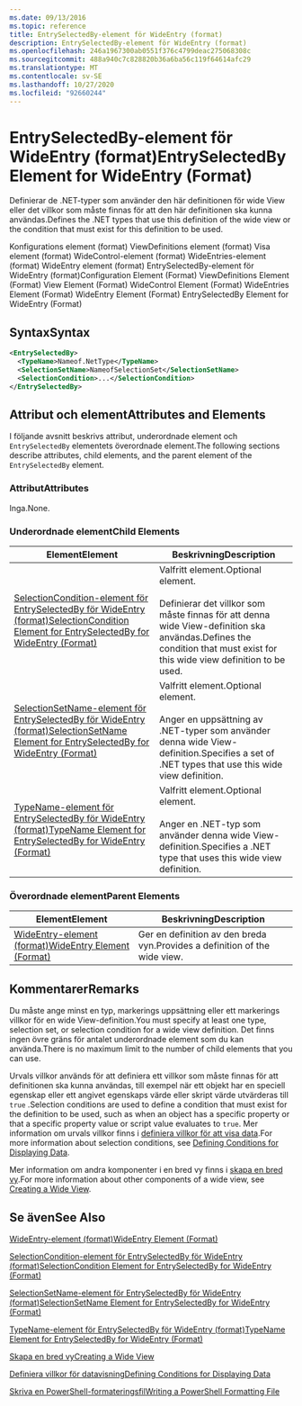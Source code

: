 ```yaml
---
ms.date: 09/13/2016
ms.topic: reference
title: EntrySelectedBy-element för WideEntry (format)
description: EntrySelectedBy-element för WideEntry (format)
ms.openlocfilehash: 246a1967300ab0551f376c4799deac275068308c
ms.sourcegitcommit: 488a940c7c828820b36a6ba56c119f64614afc29
ms.translationtype: MT
ms.contentlocale: sv-SE
ms.lasthandoff: 10/27/2020
ms.locfileid: "92660244"
---
```

# <a name="entryselectedby-element-for-wideentry-format"></a><span data-ttu-id="b045f-103">EntrySelectedBy-element för WideEntry (format)</span><span class="sxs-lookup"><span data-stu-id="b045f-103">EntrySelectedBy Element for WideEntry (Format)</span></span>

<span data-ttu-id="b045f-104">Definierar de .NET-typer som använder den här definitionen för wide View eller det villkor som måste finnas för att den här definitionen ska kunna användas.</span><span class="sxs-lookup"><span data-stu-id="b045f-104">Defines the .NET types that use this definition of the wide view or the condition that must exist for this definition to be used.</span></span>

<span data-ttu-id="b045f-105">Konfigurations element (format) ViewDefinitions element (format) Visa element (format) WideControl-element (format) WideEntries-element (format) WideEntry element (format) EntrySelectedBy-element för WideEntry (format)</span><span class="sxs-lookup"><span data-stu-id="b045f-105">Configuration Element (Format) ViewDefinitions Element (Format) View Element (Format) WideControl Element (Format) WideEntries Element (Format) WideEntry Element (Format) EntrySelectedBy Element for WideEntry (Format)</span></span>

## <a name="syntax"></a><span data-ttu-id="b045f-106">Syntax</span><span class="sxs-lookup"><span data-stu-id="b045f-106">Syntax</span></span>

```xml
<EntrySelectedBy>
  <TypeName>Nameof.NetType</TypeName>
  <SelectionSetName>NameofSelectionSet</SelectionSetName>
  <SelectionCondition>...</SelectionCondition>
</EntrySelectedBy>
```

## <a name="attributes-and-elements"></a><span data-ttu-id="b045f-107">Attribut och element</span><span class="sxs-lookup"><span data-stu-id="b045f-107">Attributes and Elements</span></span>

<span data-ttu-id="b045f-108">I följande avsnitt beskrivs attribut, underordnade element och `EntrySelectedBy` elementets överordnade element.</span><span class="sxs-lookup"><span data-stu-id="b045f-108">The following sections describe attributes, child elements, and the parent element of the `EntrySelectedBy` element.</span></span>

### <a name="attributes"></a><span data-ttu-id="b045f-109">Attribut</span><span class="sxs-lookup"><span data-stu-id="b045f-109">Attributes</span></span>

<span data-ttu-id="b045f-110">Inga.</span><span class="sxs-lookup"><span data-stu-id="b045f-110">None.</span></span>

### <a name="child-elements"></a><span data-ttu-id="b045f-111">Underordnade element</span><span class="sxs-lookup"><span data-stu-id="b045f-111">Child Elements</span></span>

|<span data-ttu-id="b045f-112">Element</span><span class="sxs-lookup"><span data-stu-id="b045f-112">Element</span></span>|<span data-ttu-id="b045f-113">Beskrivning</span><span class="sxs-lookup"><span data-stu-id="b045f-113">Description</span></span>|
|-------------|-----------------|
|[<span data-ttu-id="b045f-114">SelectionCondition-element för EntrySelectedBy för WideEntry (format)</span><span class="sxs-lookup"><span data-stu-id="b045f-114">SelectionCondition Element for EntrySelectedBy for WideEntry (Format)</span></span>](./selectioncondition-element-for-entryselectedby-for-widecontrol-format.md)|<span data-ttu-id="b045f-115">Valfritt element.</span><span class="sxs-lookup"><span data-stu-id="b045f-115">Optional element.</span></span><br /><br /> <span data-ttu-id="b045f-116">Definierar det villkor som måste finnas för att denna wide View-definition ska användas.</span><span class="sxs-lookup"><span data-stu-id="b045f-116">Defines the condition that must exist for this wide view definition to be used.</span></span>|
|[<span data-ttu-id="b045f-117">SelectionSetName-element för EntrySelectedBy för WideEntry (format)</span><span class="sxs-lookup"><span data-stu-id="b045f-117">SelectionSetName Element for EntrySelectedBy for WideEntry (Format)</span></span>](./selectionsetname-element-for-entryselectedby-for-widecontrol-format.md)|<span data-ttu-id="b045f-118">Valfritt element.</span><span class="sxs-lookup"><span data-stu-id="b045f-118">Optional element.</span></span><br /><br /> <span data-ttu-id="b045f-119">Anger en uppsättning av .NET-typer som använder denna wide View-definition.</span><span class="sxs-lookup"><span data-stu-id="b045f-119">Specifies a set of .NET types that use this wide view definition.</span></span>|
|[<span data-ttu-id="b045f-120">TypeName-element för EntrySelectedBy för WideEntry (format)</span><span class="sxs-lookup"><span data-stu-id="b045f-120">TypeName Element for EntrySelectedBy for WideEntry (Format)</span></span>](./typename-element-for-entryselectedby-for-wideentry-format.md)|<span data-ttu-id="b045f-121">Valfritt element.</span><span class="sxs-lookup"><span data-stu-id="b045f-121">Optional element.</span></span><br /><br /> <span data-ttu-id="b045f-122">Anger en .NET-typ som använder denna wide View-definition.</span><span class="sxs-lookup"><span data-stu-id="b045f-122">Specifies a .NET type that uses this wide view definition.</span></span>|

### <a name="parent-elements"></a><span data-ttu-id="b045f-123">Överordnade element</span><span class="sxs-lookup"><span data-stu-id="b045f-123">Parent Elements</span></span>

|<span data-ttu-id="b045f-124">Element</span><span class="sxs-lookup"><span data-stu-id="b045f-124">Element</span></span>|<span data-ttu-id="b045f-125">Beskrivning</span><span class="sxs-lookup"><span data-stu-id="b045f-125">Description</span></span>|
|-------------|-----------------|
|[<span data-ttu-id="b045f-126">WideEntry-element (format)</span><span class="sxs-lookup"><span data-stu-id="b045f-126">WideEntry Element (Format)</span></span>](./wideentry-element-for-widecontrol-format.md)|<span data-ttu-id="b045f-127">Ger en definition av den breda vyn.</span><span class="sxs-lookup"><span data-stu-id="b045f-127">Provides a definition of the wide view.</span></span>|

## <a name="remarks"></a><span data-ttu-id="b045f-128">Kommentarer</span><span class="sxs-lookup"><span data-stu-id="b045f-128">Remarks</span></span>

<span data-ttu-id="b045f-129">Du måste ange minst en typ, markerings uppsättning eller ett markerings villkor för en wide View-definition.</span><span class="sxs-lookup"><span data-stu-id="b045f-129">You must specify at least one type, selection set, or selection condition for a wide view definition.</span></span> <span data-ttu-id="b045f-130">Det finns ingen övre gräns för antalet underordnade element som du kan använda.</span><span class="sxs-lookup"><span data-stu-id="b045f-130">There is no maximum limit to the number of child elements that you can use.</span></span>

<span data-ttu-id="b045f-131">Urvals villkor används för att definiera ett villkor som måste finnas för att definitionen ska kunna användas, till exempel när ett objekt har en speciell egenskap eller ett angivet egenskaps värde eller skript värde utvärderas till `true` .</span><span class="sxs-lookup"><span data-stu-id="b045f-131">Selection conditions are used to define a condition that must exist for the definition to be used, such as when an object has a specific property or that a specific property value or script value evaluates to `true`.</span></span> <span data-ttu-id="b045f-132">Mer information om urvals villkor finns i [definiera villkor för att visa data](./defining-conditions-for-displaying-data.md).</span><span class="sxs-lookup"><span data-stu-id="b045f-132">For more information about selection conditions, see [Defining Conditions for Displaying Data](./defining-conditions-for-displaying-data.md).</span></span>

<span data-ttu-id="b045f-133">Mer information om andra komponenter i en bred vy finns i [skapa en bred vy](./creating-a-wide-view.md).</span><span class="sxs-lookup"><span data-stu-id="b045f-133">For more information about other components of a wide view, see [Creating a Wide View](./creating-a-wide-view.md).</span></span>

## <a name="see-also"></a><span data-ttu-id="b045f-134">Se även</span><span class="sxs-lookup"><span data-stu-id="b045f-134">See Also</span></span>

[<span data-ttu-id="b045f-135">WideEntry-element (format)</span><span class="sxs-lookup"><span data-stu-id="b045f-135">WideEntry Element (Format)</span></span>](./wideentry-element-for-widecontrol-format.md)

[<span data-ttu-id="b045f-136">SelectionCondition-element för EntrySelectedBy för WideEntry (format)</span><span class="sxs-lookup"><span data-stu-id="b045f-136">SelectionCondition Element for EntrySelectedBy for WideEntry (Format)</span></span>](./selectioncondition-element-for-entryselectedby-for-widecontrol-format.md)

[<span data-ttu-id="b045f-137">SelectionSetName-element för EntrySelectedBy för WideEntry (format)</span><span class="sxs-lookup"><span data-stu-id="b045f-137">SelectionSetName Element for EntrySelectedBy for WideEntry (Format)</span></span>](./selectionsetname-element-for-entryselectedby-for-widecontrol-format.md)

[<span data-ttu-id="b045f-138">TypeName-element för EntrySelectedBy för WideEntry (format)</span><span class="sxs-lookup"><span data-stu-id="b045f-138">TypeName Element for EntrySelectedBy for WideEntry (Format)</span></span>](./typename-element-for-entryselectedby-for-wideentry-format.md)

[<span data-ttu-id="b045f-139">Skapa en bred vy</span><span class="sxs-lookup"><span data-stu-id="b045f-139">Creating a Wide View</span></span>](./creating-a-wide-view.md)

[<span data-ttu-id="b045f-140">Definiera villkor för datavisning</span><span class="sxs-lookup"><span data-stu-id="b045f-140">Defining Conditions for Displaying Data</span></span>](./defining-conditions-for-displaying-data.md)

[<span data-ttu-id="b045f-141">Skriva en PowerShell-formateringsfil</span><span class="sxs-lookup"><span data-stu-id="b045f-141">Writing a PowerShell Formatting File</span></span>](./writing-a-powershell-formatting-file.md)
